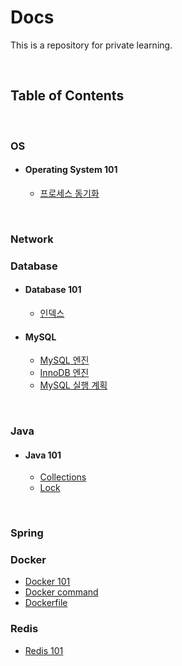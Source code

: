 # Docs

This is a repository for private learning.

<br>

## Table of Contents

<br>

### OS

- #### Operating System 101
  - [프로세스 동기화](./os/os%20101/00_process_synchronization.md)

<br>

### Network

### Database

- #### Database 101
  - [인덱스](./database/database%20101/00_index.md)

- #### MySQL
  - [MySQL 엔진](./database/mysql/00_MySQL%20엔진%20아키텍처.md)
  - [InnoDB 엔진](./database/mysql/01_InnoDB%20스토리지%20엔진%20아키텍처.md)
  - [MySQL 실행 계획](./database/mysql/02_MySQL%20실행%20계획.md)

<br>

### Java

- #### Java 101
  - [Collections](./java/java%20101/00_collections.md)
  - [Lock](./java/java%20101/00_collections.md)

<br>

### Spring

### Docker

- [Docker 101](./docker/00_docker%20101.md)
- [Docker command](./docker/01_docker%20command.md)
- [Dockerfile](./docker/02_dockerfile.md)

### Redis

- [Redis 101](./redis/00_redis_101.md)